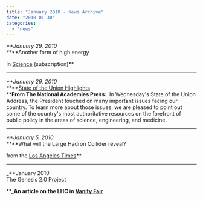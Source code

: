 ```yaml
---
title: "January 2010 - News Archive"
date: "2010-01-30"
categories: 
  - "news"
---
```


_**January 29, 2010  
**_**Another form of high energy  
  
In [Science](http://www.sciencemag.org/cgi/reprint/327/5965/514.pdf) (subscription)**

* * *

_**January 29, 2010  
**_**[State of the Union Highlights](http://view.newsletters.nas.edu/?j=fe6615707662037e7717&m=fefc1276756205&ls=fdf7117074630275751c7575&l=fea216727566027c75&s=fe28167575670c7a701c71&jb=ffcf14&ju=fe501c787c63027c7611&utm_medium=etmail&utm_source=National%20Academies%20Press&utm_campaign=NAP+mail+CB+-+1.28.10+-+SOTU&utm_content=Downloader&utm_term=)  
****From The National Academies Press:**  In Wednesday's State of the Union Address, the President touched on many important issues facing our country. To learn more about those issues, we are pleased to point out some of the country's most authoritative resources on the forefront of public policy in the areas of science, engineering, and medicine.  

* * *

_**January 5, 2010  
**_**What will the Large Hadron Collider reveal?  
  
from the [Los Angeles Times](http://www.latimes.com/news/opinion/la-oe-giddings5-2010jan05,0,5685598.story)**

* * *

_**January 2010  
The Genesis 2.0 Project  
  
**_**An article on the LHC in [Vanity Fair](http://www.vanityfair.com/culture/features/2010/01/hadron-collider-201001?printable=true)**

